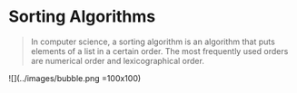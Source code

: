 
# Sorting Algorithms

> In computer science, a sorting algorithm is an algorithm that puts elements of a list in a certain order. The most frequently used orders are numerical order and lexicographical order.


![](../images/bubble.png =100x100)
